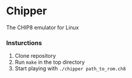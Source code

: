 # Chipper

The CHIP8 emulator for Linux

### Insturctions

1. Clone repository
2. Run `make` in the top directory
3. Start playing with `./chipper path_to_rom.ch8`
